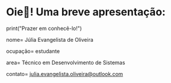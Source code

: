# Oie👋! Uma breve apresentação:

print("Prazer em conhecê-lo!")

nome= Júlia Evangelista de Oliveira

ocupação= estudante 

area= Técnico em Desenvolvimento de Sistemas

contato= julia.evangelista.oliveira@outlook.com



<!--
**juliaeoliveira/juliaeoliveira** is a ✨ _special_ ✨ repository because its `README.md` (this file) appears on your GitHub profile.

Here are some ideas to get you started:

- 🔭 I’m currently working on ...
- 🌱 I’m currently learning ...
- 👯 I’m looking to collaborate on ...
- 🤔 I’m looking for help with ...
- 💬 Ask me about ...
- 📫 How to reach me: ...
- 😄 Pronouns: ...
- ⚡ Fun fact: ...
-->
